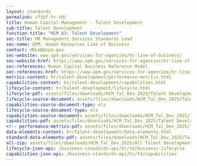 ```yaml
---
layout: standards
permalink: /fibf-hr-td/
title: Human Capital Management - Talent Development
sub-title: Talent Development
function-title: "HCM A3: Talent Development"
sec-title: HR Management Services Standards Lead
sec-name: OPM, Human Resources Line of Business
contact: HRLoB@opm.gov
sec-website: www.opm.gov/services-for-agencies/hr-line-of-business/
sec-website-href: https://www.opm.gov/services-for-agencies/hr-line-of-business/
sec-references: Human Capital Business Reference Model
sec-references-href: https://www.opm.gov/services-for-agencies/hr-line-of-business/hc-business-reference-model/
metrics-content: hr/talent-development/performance-metrics.html
capabilities-content: hr/talent-development/capabilities.html
lifecycle-content: hr/talent-development/lifecycle.html
lifecycle-pdf: assets/files/downloads/HCM_Tal_Dev_2025/Talent Development Business Lifecycle.xlsx
lifecycle-source-document: assets/files/downloads/HCM_Tal_Dev_2025/Talent Development Business Lifecycle.xlsx
capabilities-source-document-type: xls
lifecycle-source-document-type: xls
capabilities-source-document: assets/files/downloads/HCM_Tal_Dev_2025/Talent Development Business Capabilities List.xlsx
capabilities-pdf: assets/files/downloads/HCM_Tal_Dev_2025/Talent Development Business Capabilities List.xlsx
<!-- performance-metrics-pdf: assets/files/downloads/HCM_Tal_Dev_2025/Talent Development Service Measures.xlsx -->
data-elements-content: hr/talent-development/data-elements.html
standard-data-elements-pdf: assets/files/downloads/HCM_Tal_Dev_2025/Talent Development Standard Data Elements.xlsx
all-zip: assets/files/downloads/HCM_Tal_Dev_2025/All Talent Development.zip
lifecycle-json-api: /business-standards-api/hr/td/business-lifecycle
capabilities-json-api: /business-standards-api/hr/td/capabilities
---
```

